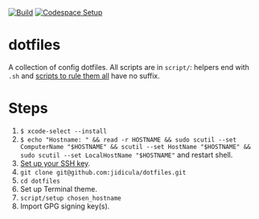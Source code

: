 [![Build](https://github.com/jidicula/dotfiles/actions/workflows/setup.yml/badge.svg)](https://github.com/jidicula/dotfiles/actions/workflows/setup.yml)
[![Codespace Setup](https://github.com/jidicula/dotfiles/actions/workflows/setup-codespaces.yml/badge.svg)](https://github.com/jidicula/dotfiles/actions/workflows/setup-codespaces.yml)

# dotfiles

A collection of config dotfiles. All scripts are in `script/`: helpers end with `.sh` and [scripts to rule them all](https://github.com/github/scripts-to-rule-them-all) have no suffix.

# Steps

1. `$ xcode-select --install`
1. `$ echo "Hostname: " &&
read -r HOSTNAME && sudo scutil --set ComputerName "$HOSTNAME" &&
scutil --set HostName "$HOSTNAME" &&
sudo scutil --set LocalHostName "$HOSTNAME"` and restart shell.
1. [Set up your SSH key](https://docs.github.com/en/free-pro-team@latest/github/authenticating-to-github/generating-a-new-ssh-key-and-adding-it-to-the-ssh-agent).
1. `git clone git@github.com:jidicula/dotfiles.git`
1. `cd dotfiles`
1. Set up Terminal theme.
1. `script/setup chosen_hostname`
1. Import GPG signing key(s).
